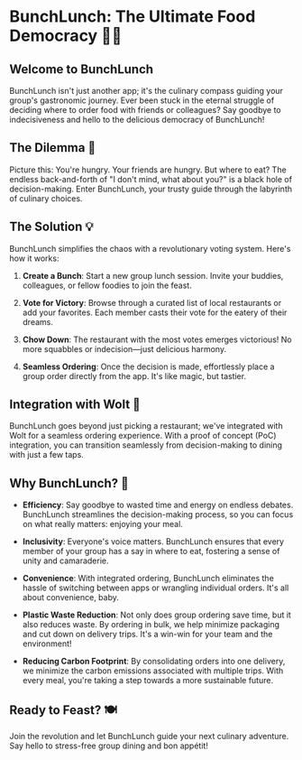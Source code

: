 # BunchLunch: The Ultimate Food Democracy 🍔🥗

## Welcome to BunchLunch

BunchLunch isn't just another app; it's the culinary compass guiding your group's gastronomic journey. Ever been stuck in the eternal struggle of deciding where to order food with friends or colleagues? Say goodbye to indecisiveness and hello to the delicious democracy of BunchLunch!

## The Dilemma 🤔

Picture this: You're hungry. Your friends are hungry. But where to eat? The endless back-and-forth of "I don't mind, what about you?" is a black hole of decision-making. Enter BunchLunch, your trusty guide through the labyrinth of culinary choices.

## The Solution 💡

BunchLunch simplifies the chaos with a revolutionary voting system. Here's how it works:

1. **Create a Bunch**: Start a new group lunch session. Invite your buddies, colleagues, or fellow foodies to join the feast.

2. **Vote for Victory**: Browse through a curated list of local restaurants or add your favorites. Each member casts their vote for the eatery of their dreams.

3. **Chow Down**: The restaurant with the most votes emerges victorious! No more squabbles or indecision—just delicious harmony.

4. **Seamless Ordering**: Once the decision is made, effortlessly place a group order directly from the app. It's like magic, but tastier.

## Integration with Wolt 🚀

BunchLunch goes beyond just picking a restaurant; we've integrated with Wolt for a seamless ordering experience. With a proof of concept (PoC) integration, you can transition seamlessly from decision-making to dining with just a few taps.

## Why BunchLunch? 🌟

- **Efficiency**: Say goodbye to wasted time and energy on endless debates. BunchLunch streamlines the decision-making process, so you can focus on what really matters: enjoying your meal.
  
- **Inclusivity**: Everyone's voice matters. BunchLunch ensures that every member of your group has a say in where to eat, fostering a sense of unity and camaraderie.

- **Convenience**: With integrated ordering, BunchLunch eliminates the hassle of switching between apps or wrangling individual orders. It's all about convenience, baby.

- **Plastic Waste Reduction**: Not only does group ordering save time, but it also reduces waste. By ordering in bulk, we help minimize packaging and cut down on delivery trips. It's a win-win for your team and the environment!

- **Reducing Carbon Footprint**: By consolidating orders into one delivery, we minimize the carbon emissions associated with multiple trips. With every meal, you're taking a step towards a more sustainable future.

## Ready to Feast? 🍽️

Join the revolution and let BunchLunch guide your next culinary adventure. Say hello to stress-free group dining and bon appétit!
